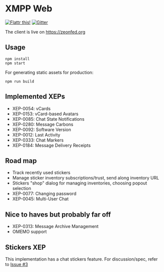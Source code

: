 # XMPP Web

[![Flattr this!](https://button.flattr.com/flattr-badge-large.png)](https://flattr.com/submit/auto?user_id=Gargron&url=https%3A%2F%2Fgithub.com%2FGargron%2Fxmpp-web)
[![Gitter](https://badges.gitter.im/Join%20Chat.svg)](https://gitter.im/Gargron/xmpp-web?utm_source=badge&utm_medium=badge&utm_campaign=pr-badge)

The client is live on <https://zeonfed.org>

## Usage

    npm install
    npm start

For generating static assets for production:

    npm run build

## Implemented XEPs

- XEP-0054: vCards
- XEP-0153: vCard-based Avatars
- XEP-0085: Chat State Notifications
- XEP-0280: Message Carbons
- XEP-0092: Software Version
- XEP-0012: Last Activity
- XEP-0333: Chat Markers
- XEP-0184: Message Delivery Receipts

## Road map

- Track recently used stickers
- Manage sticker inventory subscriptions/trust, send along inventory URL
- Stickers "shop" dialog for managing inventories, choosing popout selection
- XEP-0077: Changing password
- XEP-0045: Multi-User Chat

## Nice to haves but probably far off

- XEP-0313: Message Archive Management
- OMEMO support

## Stickers XEP

This implementation has a chat stickers feature. For discussion/spec, refer to [Issue #3](https://github.com/Gargron/xmpp-web/issues/3)
